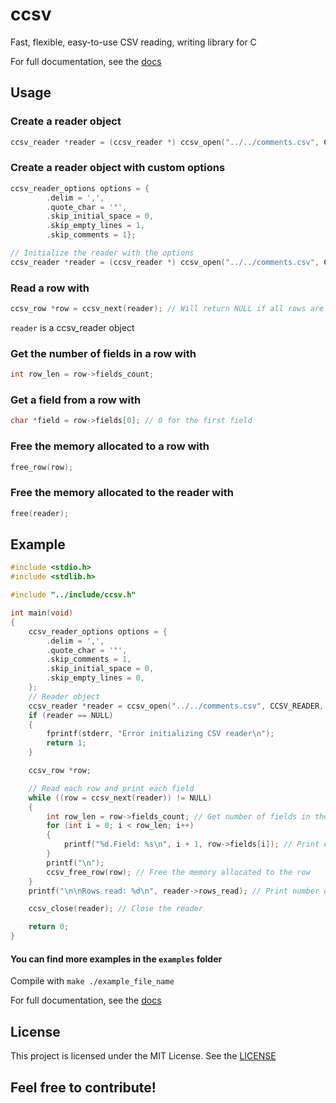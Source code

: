 # ccsv
Fast, flexible, easy-to-use CSV reading, writing library for C

For full documentation, see the [docs](https://github.com/Ayush-Tripathy/ccsv/tree/main/docs)

## Usage
### Create a reader object

```c
ccsv_reader *reader = (ccsv_reader *) ccsv_open("../../comments.csv", CCSV_READER, "r", &options, NULL); // NULL for default options
```

### Create a reader object with custom options

```c
ccsv_reader_options options = {
        .delim = ',',
        .quote_char = '"',
        .skip_initial_space = 0,
        .skip_empty_lines = 1,
        .skip_comments = 1};

// Initialize the reader with the options
ccsv_reader *reader = (ccsv_reader *) ccsv_open("../../comments.csv", CCSV_READER, "r", &options, &options);
```


### Read a row with

```c
ccsv_row *row = ccsv_next(reader); // Will return NULL if all rows are read 
```

`reader` is a ccsv_reader object

### Get the number of fields in a row with

```c
int row_len = row->fields_count;
```

### Get a field from a row with

```c
char *field = row->fields[0]; // 0 for the first field
```

### Free the memory allocated to a row with

```c
free_row(row);
```

### Free the memory allocated to the reader with

```c
free(reader);
```



## Example

```c
#include <stdio.h>
#include <stdlib.h>

#include "../include/ccsv.h"

int main(void)
{
    ccsv_reader_options options = {
        .delim = ',',
        .quote_char = '"',
        .skip_comments = 1,
        .skip_initial_space = 0,
        .skip_empty_lines = 0,
    };
    // Reader object
    ccsv_reader *reader = ccsv_open("../../comments.csv", CCSV_READER, "r", &options, NULL); // NULL for default options
    if (reader == NULL)
    {
        fprintf(stderr, "Error initializing CSV reader\n");
        return 1;
    }

    ccsv_row *row;

    // Read each row and print each field
    while ((row = ccsv_next(reader)) != NULL)
    {
        int row_len = row->fields_count; // Get number of fields in the row
        for (int i = 0; i < row_len; i++)
        {
            printf("%d.Field: %s\n", i + 1, row->fields[i]); // Print each field
        }
        printf("\n");
        ccsv_free_row(row); // Free the memory allocated to the row
    }
    printf("\n\nRows read: %d\n", reader->rows_read); // Print number of rows read

    ccsv_close(reader); // Close the reader

    return 0;
}
```

#### You can find more examples in the `examples` folder

Compile with `make ./example_file_name`


For full documentation, see the [docs](https://github.com/Ayush-Tripathy/ccsv/tree/main/docs)

## License
This project is licensed under the MIT License. See the [LICENSE](LICENSE)

## Feel free to contribute!
